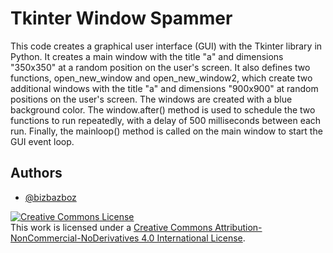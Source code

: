 
# Tkinter Window Spammer

This code creates a graphical user interface (GUI) with the Tkinter library in Python. It creates a main window with the title "a" and dimensions "350x350" at a random position on the user's screen. It also defines two functions, open_new_window and open_new_window2, which create two additional windows with the title "a" and dimensions "900x900" at random positions on the user's screen. The windows are created with a blue background color. The window.after() method is used to schedule the two functions to run repeatedly, with a delay of 500 milliseconds between each run. Finally, the mainloop() method is called on the main window to start the GUI event loop.



## Authors

- [@bizbazboz](https://github.com/bizbazboz)

<a rel="license" href="http://creativecommons.org/licenses/by-nc-nd/4.0/"><img alt="Creative Commons License" style="border-width:0" src="https://i.creativecommons.org/l/by-nc-nd/4.0/88x31.png" /></a><br />This work is licensed under a <a rel="license" href="http://creativecommons.org/licenses/by-nc-nd/4.0/">Creative Commons Attribution-NonCommercial-NoDerivatives 4.0 International License</a>.

